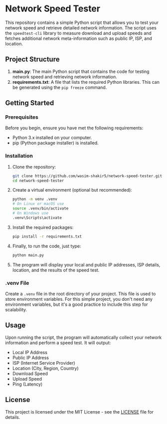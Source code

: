 # Network Speed Tester

This repository contains a simple Python script that allows you to test your network speed and retrieve detailed network information. The script uses the `speedtest-cli` library to measure download and upload speeds and fetches additional network meta-information such as public IP, ISP, and location.

## Project Structure

1. **main.py**: The main Python script that contains the code for testing network speed and retrieving network information.
2. **requirements.txt**: A file that lists the required Python libraries. This can be generated using the `pip freeze` command.

## Getting Started

### Prerequisites

Before you begin, ensure you have met the following requirements:
- Python 3.x installed on your computer.
- pip (Python package installer) is installed.

### Installation

1. Clone the repository:
    ```sh
    git clone https://github.com/wasim-shakir5/network-speed-tester.git
    cd network-speed-tester
    ```

2. Create a virtual environment (optional but recommended):
    ```sh
    python -m venv .venv
    # On Linux or macOS use
    source .venv/bin/activate   
    # On Windows use 
    .venv\Scripts\activate
    ```

3. Install the required packages:
    ```sh
    pip install -r requirements.txt
    ```

4. Finally, to run the code, just type:
    ```sh
    python main.py
    ```

5. The program will display your local and public IP addresses, ISP details, location, and the results of the speed test.

### .venv File

Create a `.venv` file in the root directory of your project. This file is used to store environment variables. For this simple project, you don't need any environment variables, but it's a good practice to include this step for scalability.

## Usage

Upon running the script, the program will automatically collect your network information and perform a speed test. It will output:

- Local IP Address
- Public IP Address
- ISP (Internet Service Provider)
- Location (City, Region, Country)
- Download Speed
- Upload Speed
- Ping (Latency)

## License

This project is licensed under the MIT License - see the [LICENSE](LICENSE) file for details.
